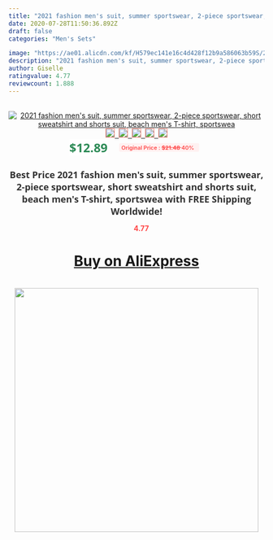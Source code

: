 ```yaml
---
title: "2021 fashion men's suit, summer sportswear, 2-piece sportswear, short sweatshirt and shorts suit, beach men's T-shirt, sportswea"
date: 2020-07-28T11:50:36.892Z
draft: false
categories: "Men's Sets"

image: "https://ae01.alicdn.com/kf/H579ec141e16c4d428f12b9a586063b59S/2021-fashion-men-s-suit-summer-sportswear-2-piece-sportswear-short-sweatshirt-and-shorts-suit-beach.png_220x220.png"
description: "2021 fashion men's suit, summer sportswear, 2-piece sportswear, short sweatshirt and shorts suit, beach men's T-shirt, sportswea"
author: Giselle
ratingvalue: 4.77
reviewcount: 1.888
---
```

<br>
<div style="text-align: center;">
<a href="https://s.click.aliexpress.com/e/_9hZKhJ" target="_blank" rel="nofollow noopener noreferrer"><img alt="2021 fashion men's suit, summer sportswear, 2-piece sportswear, short sweatshirt and shorts suit, beach men's T-shirt, sportswea" class="magnifier-image" src="https://ae01.alicdn.com/kf/H579ec141e16c4d428f12b9a586063b59S/2021-fashion-men-s-suit-summer-sportswear-2-piece-sportswear-short-sweatshirt-and-shorts-suit-beach.png_220x220.png_640x640.jpg">
<br>
<img style="border:1px solid salmon" src="https://ae01.alicdn.com/kf/H579ec141e16c4d428f12b9a586063b59S/2021-fashion-men-s-suit-summer-sportswear-2-piece-sportswear-short-sweatshirt-and-shorts-suit-beach.png_120x120.jpg">&nbsp;&nbsp;<img style="border:1px solid salmon" src="https://ae01.alicdn.com/kf/H4469da68c3df4e939f74ca0aebf589a5D/2021-fashion-men-s-suit-summer-sportswear-2-piece-sportswear-short-sweatshirt-and-shorts-suit-beach.png_120x120.jpg">&nbsp;&nbsp;<img style="border:1px solid salmon" src="https://ae01.alicdn.com/kf/H97cfeafcbc7b4e0c9e52f1d297482cdfI/2021-fashion-men-s-suit-summer-sportswear-2-piece-sportswear-short-sweatshirt-and-shorts-suit-beach.png_120x120.jpg">&nbsp;&nbsp;<img style="border:1px solid salmon" src="https://ae01.alicdn.com/kf/He65078ffa6af4fe2b38161702b76f633X/2021-fashion-men-s-suit-summer-sportswear-2-piece-sportswear-short-sweatshirt-and-shorts-suit-beach.png_120x120.jpg">&nbsp;&nbsp;<img style="border:1px solid salmon" src="https://ae01.alicdn.com/kf/Hf4484e8dc4f84021b3bdda3e599006e6I/2021-fashion-men-s-suit-summer-sportswear-2-piece-sportswear-short-sweatshirt-and-shorts-suit-beach.png_120x120.jpg"></a></div><br0>
<div style="text-align: center;"><span style="background-color: white; border: 0px; box-sizing: border-box; color: seagreen; display: inline-block; font-family: &quot;open sans&quot; , &quot;arial&quot; , &quot;helvetica&quot; , sans-serif , &quot;heiti&quot;; font-size: 24px; font-stretch: inherit; font-weight: 700; line-height: inherit; margin: 0px 10px 0px 0px; padding: 0px; vertical-align: middle;">$12.89 </span>
<span style="background: rgb(255 , 241 , 241); border-radius: 3px; border: 0px; box-sizing: border-box; color: #ff4747; display: inline-block; font-family: inherit; font-size: 12px; font-stretch: inherit; font-style: inherit; font-variant: inherit; font-weight: 600; line-height: inherit; margin: 0px; padding: 2px 5px; transform: scale(0.9); vertical-align: middle;">Original Price : <b style="text-decoration: line-through;">$21.48 </b> 40%&nbsp;&nbsp;</span></div>
<h1 style="color: #333333; display: inline-block; font-family: &quot;open sans&quot; , &quot;arial&quot; , &quot;helvetica&quot; , sans-serif , &quot;heiti&quot;; font-size: 18px; font-stretch: inherit; font-weight: 700; text-align: center;">Best Price 2021 fashion men's suit, summer sportswear, 2-piece sportswear, short sweatshirt and shorts suit, beach men's T-shirt, sportswea with FREE Shipping Worldwide!</h1>
<div style="color: #ff4747; text-align: center;">
<img src="https://4.bp.blogspot.com/-M0ZcTcb-5uY/XleCXlxnR4I/AAAAAAAAAEc/OrjgMkXV1oMQFaCRZj5HQwOCBcu3w1FegCPcBGAYYCw/s1600/star.png" style="height: 15px;">&nbsp;<b>4.77</b></div>
<div class="button_cont" align="center"><a class="buynow_a" href="https://s.click.aliexpress.com/e/_9hZKhJ" target="_blank" rel="nofollow noopener noreferrer"><H1>Buy on AliExpress</H1></a></div><br>
<div class="separator" style="clear: both; text-align: center;">
<img src="https://lh3.googleusercontent.com/-pTy5HemUv9M/XlePHvY0dAI/AAAAAAAAAE4/0nX5iRUoIWY8eMW9Dpxeirr157OZliDIgCLcBGAsYHQ/s1600/badge.gif" width="480">
</div>
